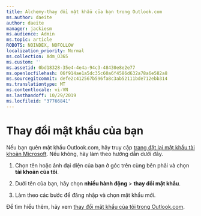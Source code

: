 ```yaml
---
title: Alchemy-thay đổi mật khẩu của bạn trong Outlook.com
ms.author: daeite
author: daeite
manager: jackiesm
ms.audience: Admin
ms.topic: article
ROBOTS: NOINDEX, NOFOLLOW
localization_priority: Normal
ms.collection: Adm_O365
ms.custom: ''
ms.assetid: 0bd18328-35e4-4e4a-94c3-48430e8e2e77
ms.openlocfilehash: 06f914ae1a5dc35c60a6f4586d632a78a6e582a8
ms.sourcegitcommit: defe2c412567b596fa8c3ab52111bde712ebb314
ms.translationtype: MT
ms.contentlocale: vi-VN
ms.lasthandoff: 10/29/2019
ms.locfileid: "37766841"
---
```

# <a name="change-your-password"></a>Thay đổi mật khẩu của bạn

Nếu bạn quên mật khẩu Outlook.com, hãy truy cập [trang đặt lại mật khẩu tài khoản Microsoft](https://go.microsoft.com/fwlink/p/?linkid=841909). Nếu không, hãy làm theo hướng dẫn dưới đây.
  
1. Chọn tên hoặc ảnh đại diện của bạn ở góc trên cùng bên phải và chọn **tài khoản của tôi**. 
    
2. Dưới tên của bạn, hãy chọn **nhiều hành động** > **thay đổi mật khẩu**. 
    
3. Làm theo các bước để đăng nhập và chọn mật khẩu mới. 
    
Để tìm hiểu thêm, hãy xem [thay đổi mật khẩu của tôi trong Outlook.com](https://support.office.com/article/2138d690-811c-4545-b2f3-e4dbe80c9735.aspx).
  

